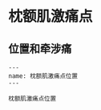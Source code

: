 # 枕额肌激痛点

## 位置和牵涉痛

```{figure} assets/img/2022-01-22-20-15-56.png
---
name: 枕额肌激痛点位置
---

枕额肌激痛点位置
```